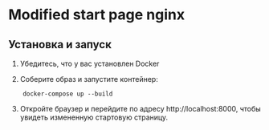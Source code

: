 # Modified start page nginx

## Установка и запуск

1. Убедитесь, что у вас установлен Docker

2. Соберите образ и запустите контейнер:

```
    docker-compose up --build
```
   

3. Откройте браузер и перейдите по адресу http://localhost:8000, чтобы увидеть измененную стартовую страницу.